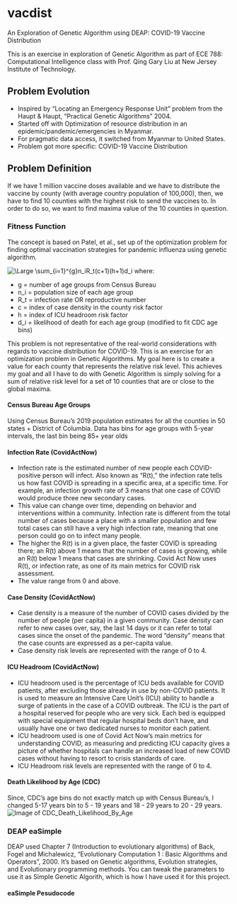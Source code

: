 # vacdist
An Exploration of Genetic Algorithm using DEAP: COVID-19 Vaccine Distribution

This is an exercise in exploration of Genetic Algorithm as part of ECE 788: Computational Intelligence class with Prof. Qing Gary Liu at New Jersey Institute of Technology.

## Problem Evolution
- Inspired by “Locating an Emergency Response Unit” problem from the Haupt & Haupt, “Practical Genetic Algorithms” 2004.
- Started off with Optimization of resource distribution in an epidemic/pandemic/emergencies in Myanmar.
- For pragmatic data access, it switched from Myanmar to United States.
- Problem got more specific: COVID-19  Vaccine Distribution

## Problem Definition
If we have 1 million vaccine doses available and we have to distribute the vaccine by county (with average country population of 100,000), then, we have to find 10 counties with the highest risk to send the vaccines to. In order to do so, we want to find maxima value of the 10 counties in question.

### Fitness Function
The concept is based on Patel, et al., set up of the optimization problem for finding optimal vaccination strategies for pandemic influenza using genetic algorithm.

<img src="https://latex.codecogs.com/svg.latex?\Large&space;\sum_{i=1}^{g}n_iR_t(c+1)(h+1)d_i" title="\Large \sum_{i=1}^{g}n_iR_t(c+1)(h+1)d_i" />
where:

- g = number of age groups from Census Bureau
- n_i = population size of each age group
- R_t = infection rate OR reproductive number
- c = index of case density in the county risk factor
- h = index of ICU headroom risk factor
- d_i = likelihood of death for each age group (modified to fit CDC age bins)

This problem is not representative of the real-world considerations with regards to vaccine distribution for COVID-19. This is an exercise for an optimization problem in Genetic Algorithms.
My goal here is to create a value for each county that represents the relative risk level. This achieves my goal and all I have to do with Genetic Algorithm is simply solving for a sum of relative risk level for a set of 10 counties that are or close to the global maxima.

#### Census Bureau Age Groups
Using Census Bureau’s 2019 population estimates for all the counties in 50 states + District of Columbia. Data has bins for age groups with 5-year intervals, the last bin being 85+ year olds

#### Infection Rate (CovidActNow)
- Infection rate is the estimated number of new people each COVID-positive person will infect. Also known as “R(t),” the infection rate tells us how fast COVID is spreading in a specific area, at a specific time. For example, an infection growth rate of 3 means that one case of COVID would produce three new secondary cases.
- This value can change over time, depending on behavior and interventions within a community. Infection rate is different from the total number of cases because a place with a smaller population and few total cases can still have a very high infection rate, meaning that one person could go on to infect many people.
- The higher the R(t) is in a given place, the faster COVID is spreading there; an R(t) above 1 means that the number of cases is growing, while an R(t) below 1 means that cases are shrinking. Covid Act Now uses R(t), or infection rate, as one of its main metrics for COVID risk assessment.
- The value range from 0 and above.

#### Case Density (CovidActNow)
- Case density is a measure of the number of COVID cases divided by the number of people (per capita) in a given community. Case density can refer to new cases over, say, the last 14 days or it can refer to total cases since the onset of the pandemic. The word “density” means that the case counts are expressed as a per-capita value.
- Case density risk levels are represented with the range of 0 to 4.

#### ICU Headroom (CovidActNow)
- ICU headroom used is the percentage of ICU beds available for COVID patients, after excluding those already in use by non-COVID patients. It is used to measure an Intensive Care Unit’s (ICU) ability to handle a surge of patients in the case of a COVID outbreak. The ICU is the part of a hospital reserved for people who are very sick. Each bed is equipped with special equipment that regular hospital beds don’t have, and usually have one or two dedicated nurses to monitor each patient.
- ICU headroom used is one of Covid Act Now’s main metrics for understanding COVID, as measuring and predicting ICU capacity gives a picture of whether hospitals can handle an increased load of new COVID cases without having to resort to crisis standards of care.
- ICU Headroom risk levels are represented with the range of 0 to 4.

#### Death Likelihood by Age (CDC)
Since, CDC’s age bins do not exactly match up with Census Bureau’s, I changed 5-17 years bin to 5 - 19 years and 18 - 29 years to 20 - 29 years.
![Image of CDC_Death_Likelihood_By_Age](https://www.cdc.gov/coronavirus/2019-ncov/images/covid-data/hospitalization-death-by-age-lg.jpg)

### DEAP eaSimple
DEAP used Chapter 7 (Introduction to evolutionary algorithms) of Back, Fogel and Michalewicz, “Evolutionary Computation 1 : Basic Algorithms and Operators”, 2000.
It’s based on Genetic algorithms, Evolution strategies, and Evolutionary programming methods.
You can tweak the parameters to use it as Simple Genetic Algorith, which is how I have used it for this project.

#### eaSimple Pesudocode

